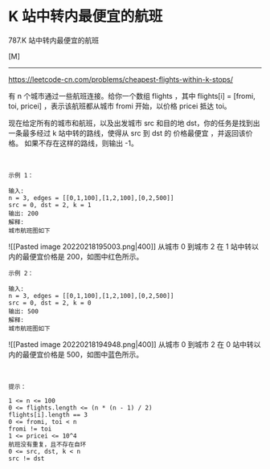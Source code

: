 # K 站中转内最便宜的航班

787.K 站中转内最便宜的航班

[M]

---

https://leetcode-cn.com/problems/cheapest-flights-within-k-stops/

有 n 个城市通过一些航班连接。给你一个数组 flights ，其中 flights[i] = [fromi, toi, pricei] ，表示该航班都从城市 fromi 开始，以价格 pricei 抵达 toi。

现在给定所有的城市和航班，以及出发城市 src 和目的地 dst，你的任务是找到出一条最多经过 k 站中转的路线，使得从 src 到 dst 的 价格最便宜 ，并返回该价格。 如果不存在这样的路线，则输出 -1。

 
```
示例 1：

输入: 
n = 3, edges = [[0,1,100],[1,2,100],[0,2,500]]
src = 0, dst = 2, k = 1
输出: 200
解释: 
城市航班图如下
```
![[Pasted image 20220218195003.png|400]]
从城市 0 到城市 2 在 1 站中转以内的最便宜价格是 200，如图中红色所示。

```
示例 2：

输入: 
n = 3, edges = [[0,1,100],[1,2,100],[0,2,500]]
src = 0, dst = 2, k = 0
输出: 500
解释: 
城市航班图如下
```
![[Pasted image 20220218194948.png|400]]
从城市 0 到城市 2 在 0 站中转以内的最便宜价格是 500，如图中蓝色所示。

 
```
提示：

1 <= n <= 100
0 <= flights.length <= (n * (n - 1) / 2)
flights[i].length == 3
0 <= fromi, toi < n
fromi != toi
1 <= pricei <= 10^4
航班没有重复，且不存在自环
0 <= src, dst, k < n
src != dst
```
